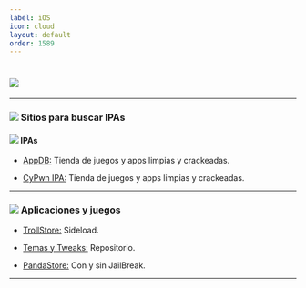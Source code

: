 ```yaml
---
label: iOS
icon: cloud 
layout: default
order: 1589
---
```



# ![](https://i.postimg.cc/T2mvNmsf/banner-items-lcdh-2.png)


---


### ![](https://i.postimg.cc/fyHqs50r/Proyecto-nuevo-2.png) Sitios para buscar IPAs


#### ![](https://i.postimg.cc/s2DT9mVX/Proyecto-nuevo-5.png) IPAs


- [AppDB:](https://appdb.to/)
Tienda de juegos y apps limpias y crackeadas.


- [CyPwn IPA:](https://ipa.cypwn.xyz/)
Tienda de juegos y apps limpias y crackeadas.



---


### ![](https://i.postimg.cc/fyHqs50r/Proyecto-nuevo-2.png) **Aplicaciones y juegos**


- [TrollStore:](https://github.com/opa334/TrollStore)
Sideload.


- [Temas y Tweaks:](https://repo.hackyouriphone.org/)
Repositorio.


- [PandaStore:](https://apt.pandahelp.vip/) 
Con y sin JailBreak.


---
